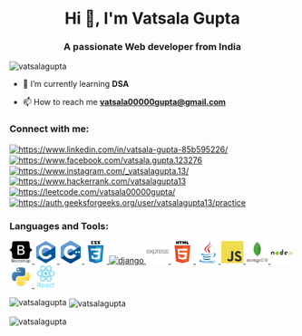 <!-- [![MasterHead]{https://www.google.com/imgres?imgurl=https%3A%2F%2Fwww.shutterstock.com%2Fimage-illustration%2Fbanner-about-programming-coding-course-260nw-1887006397.jpg&tbnid=Pzx8Xltjds5vzM&vet=12ahUKEwic8pqsuoD_AhUAA7cAHRevDfkQMygsegUIARDxAg..i&imgrefurl=https%3A%2F%2Fwww.shutterstock.com%2Fimage-illustration%2Fbanner-about-programming-coding-course-neural-1887006397&docid=y9ynj1AOvhaDSM&w=462&h=280&q=banner%20gif%20images%20coding&ved=2ahUKEwic8pqsuoD_AhUAA7cAHRevDfkQMygsegUIARDxAg)](https://github.com/VatsalaGupta) -->

<h1 align="center">Hi 👋, I'm Vatsala Gupta</h1>
<h3 align="center">A passionate Web developer from India</h3>
<!-- <img align="right" alt="Coding" width="400" src="https://www.google.com/imgres?imgurl=https%3A%2F%2Fuser-images.githubusercontent.com%2F56001279%2F169039511-a3887a25-f6aa-449c-a269-82372aaa8618.gif&tbnid=55jyr3BK5duBpM&vet=12ahUKEwikrbjTuYD_AhX01XMBHczqBEEQMygRegUIARCoAg..i&imgrefurl=https%3A%2F%2Fgithub.com%2FShivamRathore07&docid=eLvGV34xvFZ9iM&w=800&h=600&q=animated%20gifs%20coding&hl=en&ved=2ahUKEwikrbjTuYD_AhX01XMBHczqBEEQMygRegUIARCoAg"
 -->
<p align="left"> <img src="https://komarev.com/ghpvc/?username=vatsalagupta&label=Profile%20views&color=0e75b6&style=flat" alt="vatsalagupta" /> </p>

<!-- <p align="left"> <a href="https://github.com/ryo-ma/github-profile-trophy"><img src="https://github-profile-trophy.vercel.app/?username=vatsalagupta" alt="vatsalagupta" /></a> </p> -->

- 🌱 I’m currently learning **DSA**

- 📫 How to reach me **vatsala00000gupta@gmail.com**

<h3 align="left">Connect with me:</h3>
<p align="left">
<a href="https://linkedin.com/in/https://www.linkedin.com/in/vatsala-gupta-85b595226/" target="blank"><img align="center" src="https://raw.githubusercontent.com/rahuldkjain/github-profile-readme-generator/master/src/images/icons/Social/linked-in-alt.svg" alt="https://www.linkedin.com/in/vatsala-gupta-85b595226/" height="30" width="40" /></a>
<a href="https://fb.com/https://www.facebook.com/vatsala.gupta.123276" target="blank"><img align="center" src="https://raw.githubusercontent.com/rahuldkjain/github-profile-readme-generator/master/src/images/icons/Social/facebook.svg" alt="https://www.facebook.com/vatsala.gupta.123276" height="30" width="40" /></a>
<a href="https://instagram.com/https://www.instagram.com/_vatsalagupta.13/" target="blank"><img align="center" src="https://raw.githubusercontent.com/rahuldkjain/github-profile-readme-generator/master/src/images/icons/Social/instagram.svg" alt="https://www.instagram.com/_vatsalagupta.13/" height="30" width="40" /></a>
<a href="https://www.hackerrank.com/https://www.hackerrank.com/vatsalagupta13" target="blank"><img align="center" src="https://raw.githubusercontent.com/rahuldkjain/github-profile-readme-generator/master/src/images/icons/Social/hackerrank.svg" alt="https://www.hackerrank.com/vatsalagupta13" height="30" width="40" /></a>
<a href="https://www.leetcode.com/https://leetcode.com/vatsala00000gupta/" target="blank"><img align="center" src="https://raw.githubusercontent.com/rahuldkjain/github-profile-readme-generator/master/src/images/icons/Social/leet-code.svg" alt="https://leetcode.com/vatsala00000gupta/" height="30" width="40" /></a>
<a href="https://auth.geeksforgeeks.org/user/https://auth.geeksforgeeks.org/user/vatsalagupta13/practice" target="blank"><img align="center" src="https://raw.githubusercontent.com/rahuldkjain/github-profile-readme-generator/master/src/images/icons/Social/geeks-for-geeks.svg" alt="https://auth.geeksforgeeks.org/user/vatsalagupta13/practice" height="30" width="40" /></a>
</p>

<h3 align="left">Languages and Tools:</h3>
<p align="left"> <a href="https://getbootstrap.com" target="_blank" rel="noreferrer"> <img src="https://raw.githubusercontent.com/devicons/devicon/master/icons/bootstrap/bootstrap-plain-wordmark.svg" alt="bootstrap" width="40" height="40"/> </a> <a href="https://www.cprogramming.com/" target="_blank" rel="noreferrer"> <img src="https://raw.githubusercontent.com/devicons/devicon/master/icons/c/c-original.svg" alt="c" width="40" height="40"/> </a> <a href="https://www.w3schools.com/cpp/" target="_blank" rel="noreferrer"> <img src="https://raw.githubusercontent.com/devicons/devicon/master/icons/cplusplus/cplusplus-original.svg" alt="cplusplus" width="40" height="40"/> </a> <a href="https://www.w3schools.com/css/" target="_blank" rel="noreferrer"> <img src="https://raw.githubusercontent.com/devicons/devicon/master/icons/css3/css3-original-wordmark.svg" alt="css3" width="40" height="40"/> </a> <a href="https://www.djangoproject.com/" target="_blank" rel="noreferrer"> <img src="https://cdn.worldvectorlogo.com/logos/django.svg" alt="django" width="40" height="40"/> </a> <a href="https://expressjs.com" target="_blank" rel="noreferrer"> <img src="https://raw.githubusercontent.com/devicons/devicon/master/icons/express/express-original-wordmark.svg" alt="express" width="40" height="40"/> </a> <a href="https://www.w3.org/html/" target="_blank" rel="noreferrer"> <img src="https://raw.githubusercontent.com/devicons/devicon/master/icons/html5/html5-original-wordmark.svg" alt="html5" width="40" height="40"/> </a> <a href="https://www.java.com" target="_blank" rel="noreferrer"> <img src="https://raw.githubusercontent.com/devicons/devicon/master/icons/java/java-original.svg" alt="java" width="40" height="40"/> </a> <a href="https://developer.mozilla.org/en-US/docs/Web/JavaScript" target="_blank" rel="noreferrer"> <img src="https://raw.githubusercontent.com/devicons/devicon/master/icons/javascript/javascript-original.svg" alt="javascript" width="40" height="40"/> </a> <a href="https://www.mongodb.com/" target="_blank" rel="noreferrer"> <img src="https://raw.githubusercontent.com/devicons/devicon/master/icons/mongodb/mongodb-original-wordmark.svg" alt="mongodb" width="40" height="40"/> </a> <a href="https://nodejs.org" target="_blank" rel="noreferrer"> <img src="https://raw.githubusercontent.com/devicons/devicon/master/icons/nodejs/nodejs-original-wordmark.svg" alt="nodejs" width="40" height="40"/> </a> <a href="https://www.python.org" target="_blank" rel="noreferrer"> <img src="https://raw.githubusercontent.com/devicons/devicon/master/icons/python/python-original.svg" alt="python" width="40" height="40"/> </a> <a href="https://reactjs.org/" target="_blank" rel="noreferrer"> <img src="https://raw.githubusercontent.com/devicons/devicon/master/icons/react/react-original-wordmark.svg" alt="react" width="40" height="40"/> </a> </p>

<p><img align="left" src="https://github-readme-stats.vercel.app/api/top-langs?username=vatsalagupta&show_icons=true&locale=en&layout=compact" alt="vatsalagupta" /></p>

<p>&nbsp;<img align="center" src="https://github-readme-stats.vercel.app/api?username=vatsalagupta&show_icons=true&locale=en" alt="vatsalagupta" /></p>

<p><img align="center" src="https://github-readme-streak-stats.herokuapp.com/?user=vatsalagupta&" alt="vatsalagupta" /></p>

